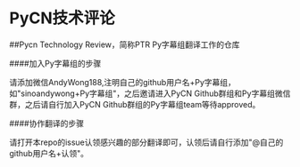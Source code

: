 # PyCN技术评论
##Pycn Technology Review，简称PTR
Py字幕组翻译工作的仓库

####加入Py字幕组的步骤

请添加微信AndyWong188,注明自己的github用户名+Py字幕组，如"sinoandywong+Py字幕组"，之后邀请进入PyCN Github群组和Py字幕组微信群，之后请自行加入PyCN Github群组的Py字幕组team等待approved。

####协作翻译的步骤

请打开本repo的issue认领感兴趣的部分翻译即可，认领后请自行添加"@自己的github用户名+认领"。
